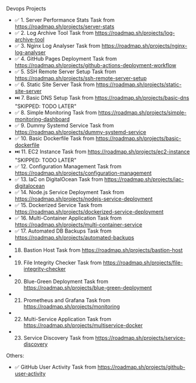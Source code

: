 Devops Projects
- ✅ 1. Server Performance Stats Task from https://roadmap.sh/projects/server-stats
- ✅ 2. Log Archive Tool Task from https://roadmap.sh/projects/log-archive-tool
- ✅ 3. Nginx Log Analyser Task from https://roadmap.sh/projects/nginx-log-analyser
- ✅ 4. GitHub Pages Deployment Task from https://roadmap.sh/projects/github-actions-deployment-workflow
- ✅ 5. SSH Remote Server Setup Task from https://roadmap.sh/projects/ssh-remote-server-setup
- ✅ 6. Static Site Server Task from https://roadmap.sh/projects/static-site-server
- ⏭️ 7. Basic DNS Setup Task from https://roadmap.sh/projects/basic-dns  "SKIPPED: TODO LATER"
- ✅ 8. Simple Monitoring Task from https://roadmap.sh/projects/simple-monitoring-dashboard
- ✅ 9. Dummy Systemd Service Task from https://roadmap.sh/projects/dummy-systemd-service
- ✅ 10. Basic Dockerfile Task from https://roadmap.sh/projects/basic-dockerfile
- ⏭️ 11. EC2 Instance Task from https://roadmap.sh/projects/ec2-instance "SKIPPED: TODO LATER"
- ✅ 12. Configuration Management Task from https://roadmap.sh/projects/configuration-management
- ✅ 13. IaC on DigitalOcean Task from https://roadmap.sh/projects/iac-digitalocean
- ✅ 14. Node.js Service Deployment Task from https://roadmap.sh/projects/nodejs-service-deployment
- ✅ 15. Dockerized Service Task from https://roadmap.sh/projects/dockerized-service-deployment
- ✅ 16. Multi-Container Application Task from https://roadmap.sh/projects/multi-container-service
- ✅ 17. Automated DB Backups Task from https://roadmap.sh/projects/automated-backups
- 18. Bastion Host Task from https://roadmap.sh/projects/bastion-host
- 19. File Integrity Checker Task from https://roadmap.sh/projects/file-integrity-checker
- 20. Blue-Green Deployment Task from https://roadmap.sh/projects/blue-green-deployment
- 21. Prometheus and Grafana Task from https://roadmap.sh/projects/monitoring
- 22. Multi-Service Application Task from https://roadmap.sh/projects/multiservice-docker
- 23. Service Discovery Task from https://roadmap.sh/projects/service-discovery

Others:
- ✅ GitHub User Activity Task from https://roadmap.sh/projects/github-user-activity